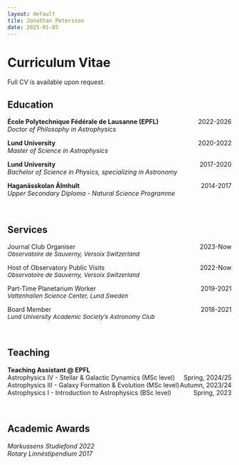 ```yaml
---
layout: default
tile: Jonathan Petersson
date: 2025-01-05
---
```


# Curriculum Vitae
<p>Full CV is available upon request.</p>

## Education
<p><b>E&#769;cole Polytechnique Fe&#769;de&#769;rale de Lausanne (EPFL)</b><span style="float: right;">2022-2026</span><br>
<i>Doctor of Philosophy in Astrophysics</i></p>

<p><b>Lund University</b><span style="float: right;">2020-2022</span><br>
<i>Master of Science in Astrophysics</i></p>

<p><b>Lund University</b><span style="float: right;">2017-2020</span><br>
<i>Bachelor of Science in Physics, specializing in Astronomy</i></p>

<p><b>Hagana&#776;sskolan A&#776;lmhult</b><span style="float: right;">2014-2017</span><br>
<i>Upper Secondary Diploma - Natural Science Programme</i></p>
<br>

## Services
<p>Journal Club Organiser<span style="float: right;">2023-Now</span><br>
<i style="font-size: 10pt;">Observatoire de Sauverny, Versoix Switzerland</i></p>

<p>Host of Observatory Public Visits<span style="float: right;">2022-Now</span><br>
<i style="font-size: 10pt;">Observatoire de Sauverny, Versoix Switzerland</i></p>

<p>Part-Time Planetarium Worker<span style="float: right;">2019-2021</span><br>
<i style="font-size: 10pt;">Vattenhallen Science Center, Lund Sweden</i></p>

<p>Board Member<span style="float: right;">2018-2021</span><br>
<i style="font-size: 10pt;">Lund University Academic Society’s Astronomy Club</i></p>
<br>

## Teaching
<p><b>Teaching Assistant @ EPFL</b><br>
Astrophysics IV - Stellar & Galactic Dynamics (MSc level)<span style="float: right;">Spring, 2024/25</span><br>
Astrophysics III - Galaxy Formation & Evolution (MSc level)<span style="float: right;">Autumn, 2023/24</span><br>
Astrophysics I - Introduction to Astrophysics (BSc level)<span style="float: right;">Spring, 2023</span></p>
<br>

## Academic Awards
<p><i>Markussens Studiefond 2022</i><br>
<i>Rotary Linne&#769;stipendium 2017</i></p>
 
